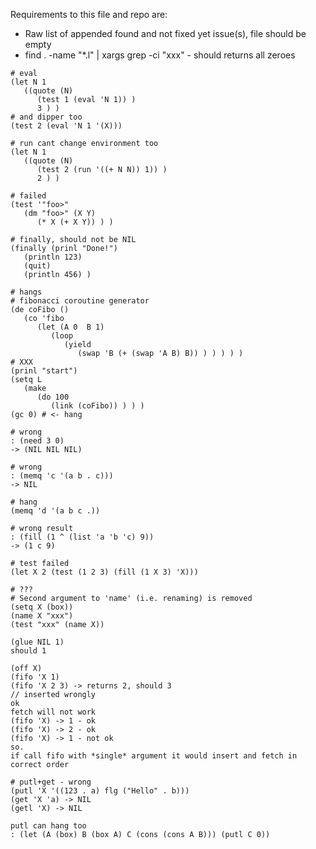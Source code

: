 Requirements to this file and repo are:
* Raw list of appended found and not fixed yet issue(s), file should be empty
* find . -name "*.l" | xargs grep -ci "xxx" - should returns all zeroes

```
# eval
(let N 1
   ((quote (N)
      (test 1 (eval 'N 1)) )
      3 ) )
# and dipper too
(test 2 (eval 'N 1 '(X)))
```

```
# run cant change environment too
(let N 1
   ((quote (N)
      (test 2 (run '((+ N N)) 1)) )
      2 ) )

```

```
# failed
(test '"foo>"
   (dm "foo>" (X Y)
      (* X (+ X Y)) ) )
```

```
# finally, should not be NIL
(finally (prinl "Done!")
   (println 123)
   (quit)
   (println 456) )
```

```
# hangs
# fibonacci coroutine generator
(de coFibo ()
   (co 'fibo
      (let (A 0  B 1)
         (loop
            (yield
               (swap 'B (+ (swap 'A B) B)) ) ) ) ) )
# XXX
(prinl "start")
(setq L
   (make
      (do 100
         (link (coFibo)) ) ) )
(gc 0) # <- hang
```

```
# wrong
: (need 3 0)
-> (NIL NIL NIL)
```

```
# wrong
: (memq 'c '(a b . c)))
-> NIL
```

```
# hang
(memq 'd '(a b c .))
```

```
# wrong result
: (fill (1 ^ (list 'a 'b 'c) 9))
-> (1 c 9)
```

```
# test failed
(let X 2 (test (1 2 3) (fill (1 X 3) 'X)))
```

```
# ???
# Second argument to 'name' (i.e. renaming) is removed
(setq X (box))
(name X "xxx")
(test "xxx" (name X))
```

```
(glue NIL 1)
should 1
```

```
(off X)
(fifo 'X 1)
(fifo 'X 2 3) -> returns 2, should 3
// inserted wrongly
ok
fetch will not work
(fifo 'X) -> 1 - ok
(fifo 'X) -> 2 - ok
(fifo 'X) -> 1 - not ok
so.
if call fifo with *single* argument it would insert and fetch in correct order
```

```
# putl+get - wrong
(putl 'X '((123 . a) flg ("Hello" . b)))
(get 'X 'a) -> NIL
(getl 'X) -> NIL
```

```
putl can hang too
: (let (A (box) B (box A) C (cons (cons A B))) (putl C 0))
```
